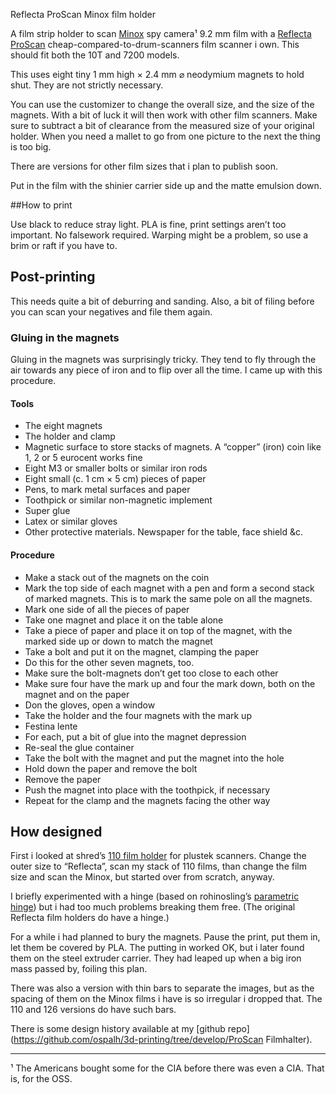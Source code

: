 Reflecta ProScan Minox film holder

A film strip holder to scan [Minox](https://en.wikipedia.org/wiki/Minox) spy camera¹ 9.2 mm film with a [Reflecta ProScan](https://reflecta.de/en/products/detail/~id.734~nm.69/reflecta-ProScan-10T.html) cheap-compared-to-drum-scanners film scanner i own.  This should fit both the 10T and 7200 models.

This uses eight tiny 1 mm high × 2.4 mm ⌀ neodymium magnets to hold shut. They are not strictly necessary.

You can use the customizer to change the overall size, and the size of the magnets. With a bit of luck it will then work with other film scanners. Make sure to subtract a bit of clearance from the measured size of your original holder. When you need a mallet to go from one picture to the next the thing is too big.

There are versions for other film sizes that i plan to publish soon.

Put in the film with the shinier carrier side up and the matte emulsion down.

##How to print

Use black to reduce stray light. PLA is fine, print settings aren’t too important. No falsework required. Warping might be a problem, so use a brim or raft if you have to.


## Post-printing

This needs quite a bit of deburring and sanding. Also, a bit of filing before you can scan your negatives and file them again.


### Gluing in the magnets

Gluing in the magnets was surprisingly tricky. They tend to fly through the air towards any piece of iron and to flip over all the time. I came up with this procedure.

#### Tools

* The eight magnets
* The holder and clamp
* Magnetic surface to store stacks of magnets. A “copper” (iron) coin like 1, 2 or 5 eurocent works fine
* Eight M3 or smaller bolts or similar iron rods
* Eight small (c. 1 cm × 5 cm) pieces of paper
* Pens, to mark metal surfaces and paper
* Toothpick or similar non-magnetic implement
* Super glue
* Latex or similar gloves
* Other protective materials. Newspaper for the table, face shield &c.

#### Procedure

* Make a stack out of the magnets on the coin
* Mark the top side of each magnet with a pen and form a second stack of marked magnets. This is to mark the same pole on all the magnets.
* Mark one side of all the pieces of paper
* Take one magnet and place it on the table alone
* Take a piece of paper and place it on top of the magnet, with the marked side up or down to match the magnet
* Take a bolt and put it on the magnet, clamping the paper
* Do this for the other seven magnets, too.
* Make sure the bolt-magnets don’t get too close to each other
* Make sure four have the mark up and four the mark down, both on the magnet and on the paper
* Don the gloves, open a window
* Take the holder and the four magnets with the mark up
* Festina lente
* For each, put a bit of glue into the magnet depression
* Re-seal the glue container
* Take the bolt with the magnet and put the magnet into the hole
* Hold down the paper and remove the bolt
* Remove the paper
* Push the magnet into place with the toothpick, if necessary
* Repeat for the clamp and the magnets facing the other way


## How designed

First i looked at shred’s [110 film holder](https://www.thingiverse.com/thing:1328672) for plustek scanners. Change the outer size to “Reflecta”, scan my stack of 110 films, than change the film size and scan the Minox, but started over from scratch, anyway.

I briefly experimented with a hinge (based on rohinosling’s  [parametric hinge](https://www.thingiverse.com/thing:2187167)) but i had too much problems breaking them free. (The original Reflecta film holders do have a hinge.)

For a while i had planned to bury the magnets. Pause the print, put them in, let them be covered by PLA. The putting in worked OK, but i later found them on the steel extruder carrier. They had leaped up when a big iron mass passed by, foiling this plan.

There was also a version with thin bars to separate the images, but as the spacing of them on the Minox films i have is so irregular i dropped that. The 110 and 126 versions do have such bars.

There is some design history available at my [github repo](https://github.com/ospalh/3d-printing/tree/develop/ProScan Filmhalter).

-----
¹ The Americans bought some for the CIA before there was even a CIA. That is, for the OSS.
